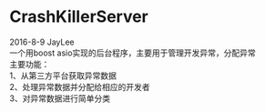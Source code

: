 # CrashKillerServer
2016-8-9       JayLee                                                                                                                   
一个用boost asio实现的后台程序，主要用于管理开发异常，分配异常                                                                          
主要功能：                                                                                                                               
1、从第三方平台获取异常数据                                                                                                              
2、处理异常数据并分配给相应的开发者                                                                                                      
3、对异常数据进行简单分类                                                                                                               

